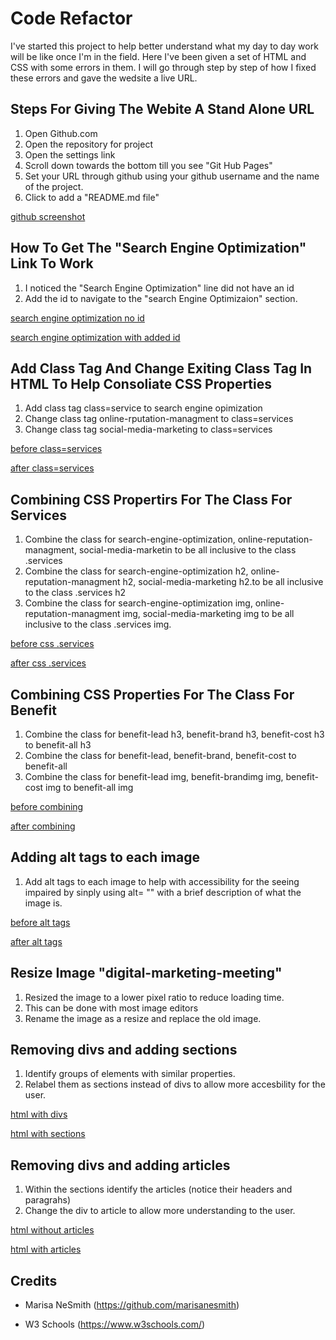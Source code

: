 # Code Refactor

I've started this project to help better understand what my day to day work will be like once I'm in the field. Here I've been given a set of HTML and CSS with some errors in them. I will go through step by step of how I fixed these errors and gave the wedsite a live URL.

## Steps For Giving The Webite A Stand Alone URL
1. Open Github.com
2. Open the repository for project
3. Open the settings link
4. Scroll down towards the bottom till you see "Git Hub Pages"
5. Set your URL through github using your github username and the name of the project.
6. Click to add a "README.md file"

[github screenshot](assets/images/github-pages.png)


## How To Get The "Search Engine Optimization" Link To Work
1. I noticed the "Search Engine Optimization" line did not have an id
2. Add the id to navigate to the "search Engine Optimizaion" section.

[search engine optimization no id](assets/images/search-class.png)  

[search engine optimization with added id](assets/images/added-class-services.png)

## Add Class Tag And Change Exiting Class Tag In HTML To Help Consoliate CSS Properties
1.  Add class tag class=service to search engine opimization
2. Change class tag online-rputation-managment to class=services
3. Change class tag social-media-marketing to class=services

[before class=services](assets/images/added-no-class-service.png)  

[after class=services](assets/images/no-cass-service.png)

## Combining CSS Propertirs For The Class For Services
1. Combine the class for search-engine-optimization, online-reputation-managment, social-media-marketin to be all inclusive to the class .services
2. Combine the class for search-engine-optimization h2, online-reputation-managment h2, social-media-marketing h2.to be all inclusive to the class .services h2
3. Combine the class for search-engine-optimization img, online-reputation-managment img, social-media-marketing img to be all inclusive to the class .services img.

[before css .services](assets/images/css-without-services.png)  

[after css .services](assets/images/css-with-services.png)

## Combining CSS Properties For The Class For Benefit
1. Combine the class for benefit-lead h3, benefit-brand h3, benefit-cost h3 to benefit-all h3
2. Combine the class for benefit-lead, benefit-brand, benefit-cost to benefit-all
3. Combine the class for benefit-lead img, benefit-brandimg img, benefit-cost img to benefit-all img

[before combining](assets/images/benefits-not-combined.png)  

[after combining](assets/images/benefits-combined.png)

## Adding alt tags to each image
1. Add alt tags to each image to help with accessibility for the seeing impaired by sinply using alt= "" with a brief description of what the image is.

[before alt tags](assets/images/before-alt-tags.png)  

[after alt tags](assets/images/after-alt-tags.png)  

## Resize Image "digital-marketing-meeting"
1. Resized the image to a lower pixel ratio to reduce loading time.
2. This can be done with most image editors
3. Rename the image as a resize and replace the old image.

## Removing divs and adding sections
1. Identify groups of elements with similar properties.
2. Relabel them as sections instead of divs to allow more accesbility for the user.

[html with divs](assets/images/html-with-divs.png)  

[html with sections](assets/images/html-with-sections.png)  

## Removing divs and adding articles
1. Within the sections identify the articles (notice their headers and paragrahs)
2. Change the div to article to allow more understanding to the user.

[html without articles](assets/images/html-without-articles.png)  

[html with articles](assets/images/html-with-article.png)


## Credits

* Marisa NeSmith 
 (https://github.com/marisanesmith)

 * W3 Schools
 (https://www.w3schools.com/)